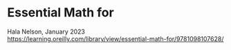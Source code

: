 # Essential Math for 
Hala Nelson, January 2023
https://learning.oreilly.com/library/view/essential-math-for/9781098107628/
